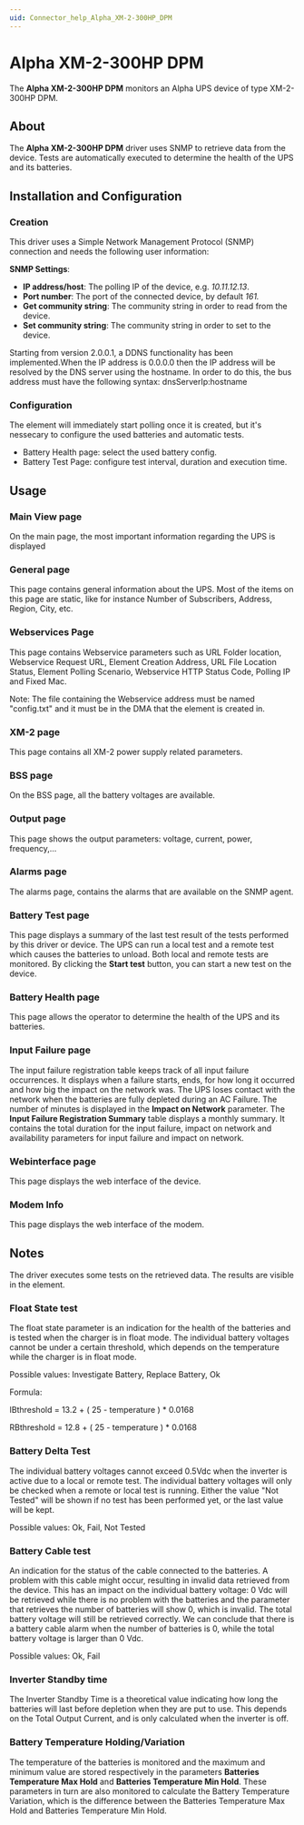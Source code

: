 ```yaml
---
uid: Connector_help_Alpha_XM-2-300HP_DPM
---
```


# Alpha XM-2-300HP DPM

The **Alpha XM-2-300HP DPM** monitors an Alpha UPS device of type XM-2-300HP DPM.

## About

The **Alpha XM-2-300HP DPM** driver uses SNMP to retrieve data from the device. Tests are automatically executed to determine the health of the UPS and its batteries.

## Installation and Configuration

### Creation

This driver uses a Simple Network Management Protocol (SNMP) connection and needs the following user information:

**SNMP Settings**:

- **IP address/host**: The polling IP of the device, e.g. *10.11.12.13*.
- **Port number**: The port of the connected device, by default *161.*
- **Get community string**: The community string in order to read from the device.
- **Set community string**: The community string in order to set to the device.

Starting from version 2.0.0.1, a DDNS functionality has been implemented.When the IP address is 0.0.0.0 then the IP address will be resolved by the DNS server using the hostname. In order to do this, the bus address must have the following syntax: dnsServerIp:hostname

### Configuration

The element will immediately start polling once it is created, but it's nessecary to configure the used batteries and automatic tests.

- Battery Health page: select the used battery config.
- Battery Test Page: configure test interval, duration and execution time.

## Usage

### Main View page

On the main page, the most important information regarding the UPS is displayed

### General page

This page contains general information about the UPS. Most of the items on this page are static, like for instance Number of Subscribers, Address, Region, City, etc.

### Webservices Page

This page contains Webservice parameters such as URL Folder location, Webservice Request URL, Element Creation Address, URL File Location Status, Element Polling Scenario, Webservice HTTP Status Code, Polling IP and Fixed Mac.

Note: The file containing the Webservice address must be named "config.txt" and it must be in the DMA that the element is created in.

### XM-2 page

This page contains all XM-2 power supply related parameters.

### BSS page

On the BSS page, all the battery voltages are available.

### Output page

This page shows the output parameters: voltage, current, power, frequency,...

### Alarms page

The alarms page, contains the alarms that are available on the SNMP agent.

### Battery Test page

This page displays a summary of the last test result of the tests performed by this driver or device. The UPS can run a local test and a remote test which causes the batteries to unload. Both local and remote tests are monitored. By clicking the **Start test** button, you can start a new test on the device.

### Battery Health page

This page allows the operator to determine the health of the UPS and its batteries.

### Input Failure page

The input failure registration table keeps track of all input failure occurrences. It displays when a failure starts, ends, for how long it occurred and how big the impact on the network was. The UPS loses contact with the network when the batteries are fully depleted during an AC Failure. The number of minutes is displayed in the **Impact on Network** parameter. The **Input Failure Registration Summary** table displays a monthly summary. It contains the total duration for the input failure, impact on network and availability parameters for input failure and impact on network.

### Webinterface page

This page displays the web interface of the device.

### Modem Info

This page displays the web interface of the modem.

## Notes

The driver executes some tests on the retrieved data. The results are visible in the element.

### Float State test

The float state parameter is an indication for the health of the batteries and is tested when the charger is in float mode. The individual battery voltages cannot be under a certain threshold, which depends on the temperature while the charger is in float mode.

Possible values: Investigate Battery, Replace Battery, Ok

Formula:

IBthreshold = 13.2 + ( 25 - temperature ) \* 0.0168

RBthreshold = 12.8 + ( 25 - temperature ) \* 0.0168

### Battery Delta Test

The individual battery voltages cannot exceed 0.5Vdc when the inverter is active due to a local or remote test. The individual battery voltages will only be checked when a remote or local test is running. Either the value "Not Tested" will be shown if no test has been performed yet, or the last value will be kept.

Possible values: Ok, Fail, Not Tested

### Battery Cable test

An indication for the status of the cable connected to the batteries. A problem with this cable might occur, resulting in invalid data retrieved from the device. This has an impact on the individual battery voltage: 0 Vdc will be retrieved while there is no problem with the batteries and the parameter that retrieves the number of batteries will show 0, which is invalid. The total battery voltage will still be retrieved correctly. We can conclude that there is a battery cable alarm when the number of batteries is 0, while the total battery voltage is larger than 0 Vdc.

Possible values: Ok, Fail

### Inverter Standby time

The Inverter Standby Time is a theoretical value indicating how long the batteries will last before depletion when they are put to use. This depends on the Total Output Current, and is only calculated when the inverter is off.

### Battery Temperature Holding/Variation

The temperature of the batteries is monitored and the maximum and minimum value are stored respectively in the parameters **Batteries Temperature Max Hold** and **Batteries Temperature Min Hold**. These parameters in turn are also monitored to calculate the Battery Temperature Variation, which is the difference between the Batteries Temperature Max Hold and Batteries Temperature Min Hold.
